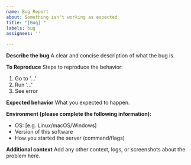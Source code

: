 ```yaml
---
name: Bug Report
about: Something isn't working as expected
title: "[Bug] "
labels: bug
assignees: ''

---
```


**Describe the bug**
A clear and concise description of what the bug is.

**To Reproduce**
Steps to reproduce the behavior:
1. Go to '...'
2. Run '...'
3. See error

**Expected behavior**
What you expected to happen.

**Environment (please complete the following information):**
- OS: [e.g. Linux/macOS/Windows]
- Version of this software
- How you started the server (command/flags)

**Additional context**
Add any other context, logs, or screenshots about the problem here.
